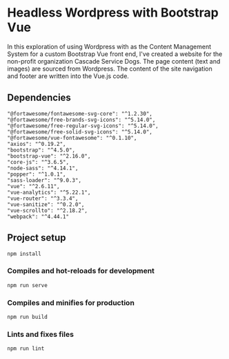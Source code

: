 # Headless Wordpress with Bootstrap Vue
In this exploration of using Wordpress with as the Content Management System for a custom Bootstrap Vue front end, I've created a website for the non-profit organization Cascade Service Dogs. The page content (text and images) are sourced from Wordpress. The content of the site navigation and footer are written into the Vue.js code.

## Dependencies
    "@fortawesome/fontawesome-svg-core": "^1.2.30",
    "@fortawesome/free-brands-svg-icons": "^5.14.0",
    "@fortawesome/free-regular-svg-icons": "^5.14.0",
    "@fortawesome/free-solid-svg-icons": "^5.14.0",
    "@fortawesome/vue-fontawesome": "^0.1.10",
    "axios": "^0.19.2",
    "bootstrap": "^4.5.0",
    "bootstrap-vue": "^2.16.0",
    "core-js": "^3.6.5",
    "node-sass": "^4.14.1",
    "popper": "^1.0.1",
    "sass-loader": "^9.0.3",
    "vue": "^2.6.11",
    "vue-analytics": "^5.22.1",
    "vue-router": "^3.3.4",
    "vue-sanitize": "^0.2.0",
    "vue-scrollto": "^2.18.2",
    "webpack": "^4.44.1"


## Project setup
```
npm install
```

### Compiles and hot-reloads for development
```
npm run serve
```

### Compiles and minifies for production
```
npm run build
```

### Lints and fixes files
```
npm run lint
```
